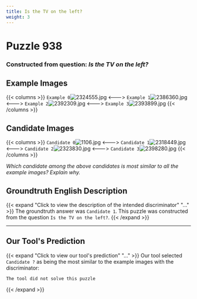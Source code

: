 ```yaml
---
title: Is the TV on the left?
weight: 3
---
```


# Puzzle 938
### Constructed from question: _Is the TV on the left?_


## Example Images
{{< columns >}}
`Example 0`![2324555.jpg](/gqa_images/2324555.jpg)
<--->
`Example 1`![2386360.jpg](/gqa_images/2386360.jpg)
<--->
`Example 2`![2392309.jpg](/gqa_images/2392309.jpg)
<--->
`Example 3`![2393899.jpg](/gqa_images/2393899.jpg)
{{< /columns >}}

## Candidate Images
{{< columns >}}
`Candidate 0`![1106.jpg](/gqa_images/1106.jpg)
<--->
`Candidate 1`![2318449.jpg](/gqa_images/2318449.jpg)
<--->
`Candidate 2`![2323830.jpg](/gqa_images/2323830.jpg)
<--->
`Candidate 3`![2398280.jpg](/gqa_images/2398280.jpg)
{{< /columns >}}

*Which candidate among the above candidates is most similar to all the example images? Explain why.*

## Groundtruth English Description

{{< expand "Click to view the description of the intended discriminator" "..." >}}
The groundtruth answer was `Candidate 1`. This puzzle was constructed from the question `Is the TV on the left?`.
{{< /expand >}}

---

## Our Tool's Prediction

{{< expand "Click to view our tool's prediction" "..." >}}
Our tool selected `Candidate ?` as being the most similar to the example images with the discriminator:
```plaintext
The tool did not solve this puzzle
```
{{< /expand >}}
